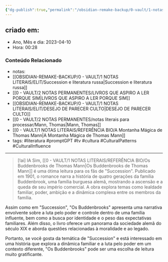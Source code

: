 ```yaml
---
{"dg-publish":true,"permalink":"/obsidian-remake-backup/0-vault/1-notas-literais/elit/buddenbrooks-e-succession/","tags":["literatura","promptGPT","tv","cultura","CulturalPatterns","CulturalInfluence"],"dgHomeLink":true,"dgShowLocalGraph":true,"dgShowFileTree":true,"dgEnableSearch":true,"noteIcon":""}
---
```



## criado em: 
-  Ano, Mês e dia: 2023-04-10
- Hora: 00:28

### Conteúdo Relacionado
- notas: 
- [[OBSIDIAN-REMAKE-BACKUP/0 - VAULT/1 NOTAS LITERAIS/ELIT/Succession e literatura russa\|Succession e literatura russa]]
- [[0 - VAULT/2 NOTAS PERMANENTES/LIVROS QUE ASPIRO A LER PORQUE SIM\|LIVROS QUE ASPIRO A LER PORQUE SIM]]
- [[OBSIDIAN-REMAKE-BACKUP/0 - VAULT/1 NOTAS LITERAIS/ELIT/DESEJO DE PARECER CULTO\|DESEJO DE PARECER CULTO]]
- [[0 - VAULT/2 NOTAS PERMANENTES/notas literais para processar/Mann, Thomas\|Mann, Thomas]]
- [[0 - VAULT/1 NOTAS LITERAIS/REFERÊNCIA BIO/A Montanha Mágica de Thomas Mann\|A Montanha Mágica de Thomas Mann]]
- tags: #literatura #promptGPT #tv #cultura #CulturalPatterns #CulturalInfluence 
---


> [!ai] IA
> Sim, [[0 - VAULT/1 NOTAS LITERAIS/REFERÊNCIA BIO/Os Buddenbrooks de Thomas Mann\|Os Buddenbrooks de Thomas Mann]] é uma ótima leitura para os fãs de "Succession". Publicado em 1901, o romance narra a história de quatro gerações da família Buddenbrook, uma família burguesa alemã, mostrando a ascensão e a queda de seu império comercial. A obra explora temas como lealdade familiar, poder, ambição e a dinâmica complexa entre os membros da família.

Assim como em "Succession", "Os Buddenbrooks" apresenta uma narrativa envolvente sobre a luta pelo poder e controle dentro de uma família influente, bem como a busca por identidade e o peso das expectativas familiares. Além disso, o livro oferece um panorama da sociedade alemã do século XIX e aborda questões relacionadas à moralidade e ao legado.

Portanto, se você gosta da temática de "Succession" e está interessado em uma história que explora a dinâmica familiar e a luta pelo poder em um contexto diferente, "Os Buddenbrooks" pode ser uma escolha de leitura muito gratificante.